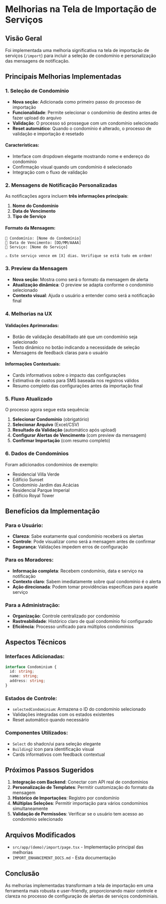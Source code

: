 # Melhorias na Tela de Importação de Serviços

## Visão Geral
Foi implementada uma melhoria significativa na tela de importação de serviços (`/import`) para incluir a seleção de condomínio e personalização das mensagens de notificação.

## Principais Melhorias Implementadas

### 1. Seleção de Condomínio
- **Nova seção**: Adicionada como primeiro passo do processo de importação
- **Funcionalidade**: Permite selecionar o condomínio de destino antes de fazer upload do arquivo
- **Validação**: O processo só prossegue com um condomínio selecionado
- **Reset automático**: Quando o condomínio é alterado, o processo de validação e importação é resetado

#### Características:
- Interface com dropdown elegante mostrando nome e endereço do condomínio
- Confirmação visual quando um condomínio é selecionado
- Integração com o fluxo de validação

### 2. Mensagens de Notificação Personalizadas
As notificações agora incluem **três informações principais**:
1. **Nome do Condomínio**
2. **Data de Vencimento**
3. **Tipo de Serviço**

#### Formato da Mensagem:
```
🏢 Condomínio: [Nome do Condomínio]
📅 Data de Vencimento: [DD/MM/AAAA]
🔧 Serviço: [Nome do Serviço]

⚠️ Este serviço vence em [X] dias. Verifique se está tudo em ordem!
```

### 3. Preview da Mensagem
- **Nova seção**: Mostra como será o formato da mensagem de alerta
- **Atualização dinâmica**: O preview se adapta conforme o condomínio selecionado
- **Contexto visual**: Ajuda o usuário a entender como será a notificação final

### 4. Melhorias na UX

#### Validações Aprimoradas:
- Botão de validação desabilitado até que um condomínio seja selecionado
- Texto dinâmico no botão indicando a necessidade de seleção
- Mensagens de feedback claras para o usuário

#### Informações Contextuais:
- Cards informativos sobre o impacto das configurações
- Estimativa de custos para SMS baseada nos registros válidos
- Resumo completo das configurações antes da importação final

### 5. Fluxo Atualizado

O processo agora segue esta sequência:
1. **Selecionar Condomínio** (obrigatório)
2. **Selecionar Arquivo** (Excel/CSV)
3. **Resultado da Validação** (automático após upload)
4. **Configurar Alertas de Vencimento** (com preview da mensagem)
5. **Confirmar Importação** (com resumo completo)

### 6. Dados de Condomínios

Foram adicionados condomínios de exemplo:
- Residencial Villa Verde
- Edifício Sunset  
- Condomínio Jardim das Acácias
- Residencial Parque Imperial
- Edifício Royal Tower

## Benefícios da Implementação

### Para o Usuário:
- **Clareza**: Sabe exatamente qual condomínio receberá os alertas
- **Controle**: Pode visualizar como será a mensagem antes de confirmar
- **Segurança**: Validações impedem erros de configuração

### Para os Moradores:
- **Informação completa**: Recebem condomínio, data e serviço na notificação
- **Contexto claro**: Sabem imediatamente sobre qual condomínio é o alerta
- **Ação direcionada**: Podem tomar providências específicas para aquele serviço

### Para a Administração:
- **Organização**: Controle centralizado por condomínio
- **Rastreabilidade**: Histórico claro de qual condomínio foi configurado
- **Eficiência**: Processo unificado para múltiplos condomínios

## Aspectos Técnicos

### Interfaces Adicionadas:
```typescript
interface Condominium {
  id: string;
  name: string;
  address: string;
}
```

### Estados de Controle:
- `selectedCondominium`: Armazena o ID do condomínio selecionado
- Validações integradas com os estados existentes
- Reset automático quando necessário

### Componentes Utilizados:
- `Select` do shadcn/ui para seleção elegante
- `Building2` icon para identificação visual
- Cards informativos com feedback contextual

## Próximos Passos Sugeridos

1. **Integração com Backend**: Conectar com API real de condomínios
2. **Personalização de Templates**: Permitir customização do formato da mensagem
3. **Histórico de Importações**: Registro por condomínio
4. **Múltiplas Seleções**: Permitir importação para vários condomínios simultaneamente
5. **Validação de Permissões**: Verificar se o usuário tem acesso ao condomínio selecionado

## Arquivos Modificados
- `src/app/(demo)/import/page.tsx` - Implementação principal das melhorias
- `IMPORT_ENHANCEMENT_DOCS.md` - Esta documentação

## Conclusão
As melhorias implementadas transformam a tela de importação em uma ferramenta mais robusta e user-friendly, proporcionando maior controle e clareza no processo de configuração de alertas de serviços condominiais.
